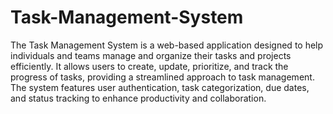 # Task-Management-System
The Task Management System is a web-based application designed to help individuals and teams manage and organize their tasks and projects efficiently. It allows users to create, update, prioritize, and track the progress of tasks, providing a streamlined approach to task management. The system features user authentication, task categorization, due dates, and status tracking to enhance productivity and collaboration.
